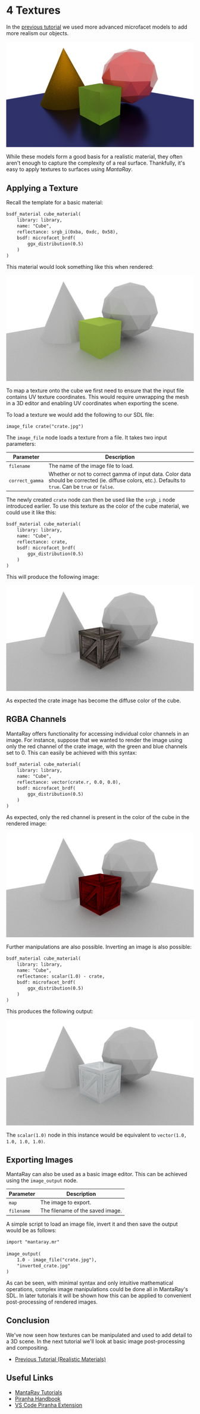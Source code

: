 # 4 Textures

In the [previous tutorial](../3_realistic_materials/2_realistic_masterials.md) we used more advanced microfacet models to add more realism our objects.

![Alt text](../3_realistic_materials/assets/render10.jpg)

While these models form a good basis for a realistic material, they often aren't enough to capture the complexity of a real surface. Thankfully, it's easy to apply textures to surfaces using *MantaRay*.

## Applying a Texture

Recall the template for a basic material:

```
bsdf_material cube_material(
    library: library,
    name: "Cube",
    reflectance: srgb_i(0xba, 0xdc, 0x58),
    bsdf: microfacet_brdf(
        ggx_distribution(0.5)
    )
)
```

This material would look something like this when rendered:

![Alt text](assets/render1.jpg)

To map a texture onto the cube we first need to ensure that the input file contains UV texture coordinates. This would require unwrapping the mesh in a 3D editor and enabling UV coordinates when exporting the scene.

To load a texture we would add the following to our SDL file:

```
image_file crate("crate.jpg")
```

The ```image_file``` node loads a texture from a file. It takes two input parameters:

| Parameter     | Description        |
|---------------|--------------------|
|`filename`|The name of the image file to load.|
|`correct_gamma`|Whether or not to correct gamma of input data. Color data should be corrected (ie. diffuse colors, etc.). Defaults to ```true```. Can be ```true``` or ```false```.|

The newly created ```crate``` node can then be used like the ```srgb_i``` node introduced earlier. To use this texture as the color of the cube material, we could use it like this:

```
bsdf_material cube_material(
    library: library,
    name: "Cube",
    reflectance: crate,
    bsdf: microfacet_brdf(
        ggx_distribution(0.5)
    )
)
```

This will produce the following image:

![Alt text](assets/render2.jpg)

As expected the crate image has become the diffuse color of the cube.

## RGBA Channels

MantaRay offers functionality for accessing individual color channels in an image. For instance, suppose that we wanted to render the image using only the red channel of the crate image, with the green and blue channels set to 0. This can easily be achieved with this syntax:

```
bsdf_material cube_material(
    library: library,
    name: "Cube",
    reflectance: vector(crate.r, 0.0, 0.0),
    bsdf: microfacet_brdf(
        ggx_distribution(0.5)
    )
)
```

As expected, only the red channel is present in the color of the cube in the rendered image:

![Alt text](assets/render3.jpg)

Further manipulations are also possible. Inverting an image is also possible:

```
bsdf_material cube_material(
    library: library,
    name: "Cube",
    reflectance: scalar(1.0) - crate,
    bsdf: microfacet_brdf(
        ggx_distribution(0.5)
    )
)
```

This produces the following output:

![Alt text](assets/render4.jpg)

The ```scalar(1.0)``` node in this instance would be equivalent to ```vector(1.0, 1.0, 1.0, 1.0)```.

## Exporting Images

MantaRay can also be used as a basic image editor. This can be achieved using the ```image_output``` node.

| Parameter     | Description        |
|---------------|--------------------|
|`map`|The image to export.|
|`filename`|The filename of the saved image.|

A simple script to load an image file, invert it and then save the output would be as follows:

```
import "mantaray.mr"

image_output(
    1.0 - image_file("crate.jpg"),
    "inverted_crate.jpg"
)
```

As can be seen, with minimal syntax and only intuitive mathematical operations, complex image manipulations could be done all in MantaRay's SDL. In later tutorials it will be shown how this can be applied to convenient post-processing of rendered images.


## Conclusion

We've now seen how textures can be manipulated and used to add detail to a 3D scene. In the next tutorial we'll look at basic image post-processing and compositing.

* [Previous Tutorial (Realistic Materials)](../3_realistic_materials/3_realistic_materials.md)

## Useful Links

* [MantaRay Tutorials](../all_tutorials.md)
* [Piranha Handbook](https://github.com/ange-yaghi/piranha/blob/master/docs/handbook/handbook.md)
* [VS Code Piranha Extension](https://github.com/ange-yaghi/piranha-vscode-extension)
